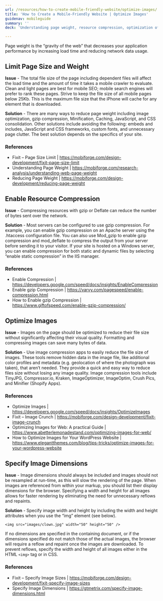 ```yaml
---
url: /resources/how-to-create-mobile-friendly-website/optimize-images/
title: 'How to Create a Mobile-Friendly Website | Optimize Images'
guidenav: mobileguide
summary: ''
deck: 'Understanding page weight, resource compression, optimization of images, and image dimensions is critical to a successful web strategy.'

---
```


Page weight is the “gravity of the web” that decreases your application performance by increasing load time and reducing network data usage.

## Limit Page Size and Weight

**Issue** - The total file size of the page including dependent files will affect the load time and the amount of time it takes a mobile crawler to evaluate. Clean and light pages are best for mobile SEO; mobile search engines will prefer to rank these pages. Strive to keep the file size of all mobile pages below 25Kb. This is the maximum file size that the iPhone will cache for any element that is downloaded.

**Solution** - There are many ways to reduce page weight including image optimization, gzip compression, Minification, Caching, JavaScript, and CSS consolidation. Other solutions include avoiding the following: embeds and includes, JavaScript and CSS frameworks, custom fonts, and unnecessary page clutter. The best solution depends on the specifics of your site.

### References

- Fixit – Page Size Limit | https://mobiforge.com/design-development/fixit-page-size-limit
- Understanding Page Weight | https://mobiforge.com/research-analysis/understanding-web-page-weight
- Reducing Page Weight | https://mobiforge.com/design-development/reducing-page-weight


## Enable Resource Compression

**Issue** - Compressing resources with gzip or Deflate can reduce the number of bytes sent over the network.

**Solution** - Most servers can be configured to use gzip compression. For example, you can enable gzip compression on an Apache server using the .htaccess configuration file. You can also use Mod_gzip to enable gzip compression and mod_deflate to compress the output from your server before sending it to your visitor. If your site is hosted on a Windows server, you can enable compression for both static and dynamic files by selecting “enable static compression” in the IIS manager.

### References

- Enable Compression | https://developers.google.com/speed/docs/insights/EnableCompression
- Enable gzip Compression | https://varvy.com/pagespeed/enable-compression.html
- How to Enable gzip Compression | https://www.giftofspeed.com/enable-gzip-compression/


## Optimize Images

**Issue** - Images on the page should be optimized to reduce their file size without significantly affecting their visual quality. Formatting and compressing images can save many bytes of data.

**Solution** - Use image compression apps to easily reduce the file size of images. These tools remove hidden data in the image file, like additional color profiles and metadata (e.g. geolocation of where the photograph was taken), that aren’t needed. They provide a quick and easy way to reduce files size without losing any image quality. Image compression tools include TinyJPG, Compressor.io, Kraken, ImageOptimizer, ImageOptim, Crush Pics, and Minifier (Shopify Apps).

### References

- Optimize Images | https://developers.google.com/speed/docs/insights/OptimizeImages
- Fixit – Image Crunch | https://mobiforge.com/design-development/fixit-image-crunch
- Optimizing Images for Web: A practical Guide | https://www.abetterlemonadestand.com/optimizing-images-for-web/
- How to Optimize Images for Your WordPress Website | https://www.elegantthemes.com/blog/tips-tricks/optimize-images-for-your-wordpress-website


## Specify Image Dimensions

**Issue** - Image dimensions should always be included and images should not be resampled at run-time, as this will slow the rendering of the page. When images are referenced from within your markup, you should list their display dimensions for the browser. Specifying a width and height for all images allows for faster rendering by eliminating the need for unnecessary reflows and repaints.

**Solution** - Specify image width and height by including the width and height attributes when you use the “img” element (see below).

```
<img src="images/clown.jpg" width="50" height="50" />
```

If no dimensions are specified in the containing document, or if the dimensions specified do not match those of the actual images, the browser will require a reflow and repaint once the images are downloaded. To prevent reflows, specify the width and height of all images either in the HTML `<img>` tag or in CSS.

### References

- Fixit – Specify Image Sizes | https://mobiforge.com/design-development/fixit-specify-image-sizes
- Specify Image Dimensions | https://gtmetrix.com/specify-image-dimensions.html
